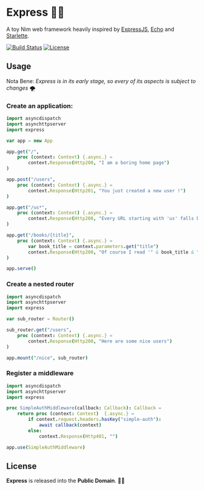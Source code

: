 
# Express 🚀🌘

A toy Nim web framework heavily inspired by [ExpressJS](https://expressjs.com/), [Echo](https://github.com/labstack/echo) and [Starlette](https://github.com/encode/starlette).


[![Build Status](https://api.travis-ci.org/ducdetronquito/express.svg?branch=master)](https://travis-ci.org/ducdetronquito/express) [![License](https://img.shields.io/badge/license-public%20domain-ff69b4.svg)](https://github.com/ducdetronquito/express#license)


## Usage

Nota Bene: *Express is in its early stage, so every of its aspects is subject to changes* 🌪️

### Create an application:

```nim
import asyncdispatch
import asynchttpserver
import express

var app = new App

app.get("/",
    proc (context: Context) {.async.} =
        context.Response(Http200, "I am a boring home page")
)

app.post("/users",
    proc (context: Context) {.async.} =
        context.Response(Http201, "You just created a new user !")
)

app.get("/us*",
    proc (context: Context) {.async.} =
        context.Response(Http200, "Every URL starting with 'us' falls back here.")
)

app.get("/books/{title}",
    proc (context: Context) {.async.} =
        var book_title = context.parameters.get("title")
        context.Response(Http200, "Of course I read '" & book_title & "' !")
)

app.serve()
```

### Create a nested router

```nim
import asyncdispatch
import asynchttpserver
import express

var sub_router = Router()

sub_router.get("/users",
    proc (context: Context) {.async.} =
        context.Response(Http200, "Here are some nice users")
)

app.mount("/nice", sub_router)
```

### Register a middleware

```nim
import asyncdispatch
import asynchttpserver
import express

proc SimpleAuthMiddleware(callback: Callback): Callback =
    return proc (context: Context)  {.async.} =
        if context.request.headers.hasKey("simple-auth"):
            await callback(context)
        else:
            context.Response(Http401, "")

app.use(SimpleAuthMiddleware)
```


## License

**Express** is released into the **Public Domain**. 🎉🍻
